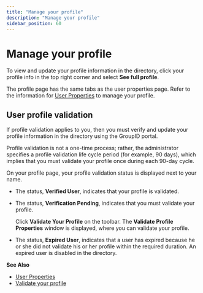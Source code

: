 ```yaml
---
title: "Manage your profile"
description: "Manage your profile"
sidebar_position: 60
---
```


# Manage your profile

To view and update your profile information in the directory, click your profile info in the top
right corner and select **See full profile**.

The profile page has the same tabs as the user properties page. Refer to the information for
[User Properties](/docs/directorymanager/11.0/portal/user/properties/overview.md) to manage
your profile.

## User profile validation

If profile validation applies to you, then you must verify and update your profile information in
the directory using the GroupID portal.

Profile validation is not a one-time process; rather, the administrator specifies a profile
validation life cycle period (for example, 90 days), which implies that you must validate your
profile once during each 90-day cycle.

On your profile page, your profile validation status is displayed next to your name.

- The status, **Verified User**, indicates that your profile is validated.
- The status, **Verification Pending**, indicates that you must validate your profile.

    Click **Validate Your Profile** on the toolbar. The **Validate Profile Properties** window is
    displayed, where you can validate your profile.

- The status, **Expired User**, indicates that a user has expired because he or she did not validate
  his or her profile within the required duration. An expired user is disabled in the directory.

**See Also**

- [User Properties](/docs/directorymanager/11.0/portal/user/properties/overview.md)
- [Validate your profile](/docs/directorymanager/11.0/portal/user/manage/validateprofile.md)

